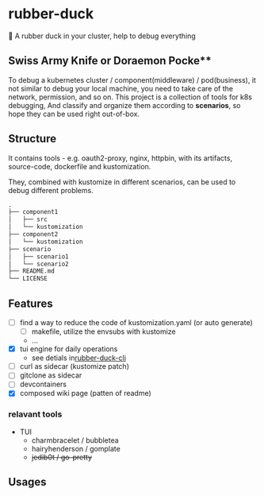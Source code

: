 # rubber-duck

:monocle_face: A rubber duck in your cluster, help to debug everything

## Swiss Army Knife or Doraemon Pocke**

To debug a kubernetes cluster / component(middleware) / pod(business), it not similar to debug your local machine, you need to take care of the network, permission, and so on. This project is a collection of tools for k8s debugging, And classify and organize them according to **scenarios**, so hope they can be used right out-of-box.

## Structure

It contains tools - e.g. oauth2-proxy, nginx, httpbin, with its artifacts, source-code, dockerfile and kustomization.

They, combined with kustomize in different scenarios, can be used to debug different problems.

```md
.
├── component1
│   ├── src
│   └── kustomization
├── component2
│   └── kustomization
├── scenario
│   ├── scenario1
│   └── scenario2
├── README.md
└── LICENSE
```

## Features

- [ ] find a way to reduce the code of kustomization.yaml (or auto generate)
  - [ ] makefile, utilize the envsubs with kustomize
  - ...
- [x] tui engine for daily operations
  - see detials in[rubber-duck-cli](./rubber-duck-cli/README.md)
- [ ] curl as sidecar (kustomize patch)
- [ ] gitclone as sidecar
- [ ] devcontainers
- [x] composed wiki page (patten of readme)

### relavant tools

- TUI
  - charmbracelet / bubbletea
  - hairyhenderson / gomplate
  - ~~jedib0t / go-pretty~~
  
## Usages

